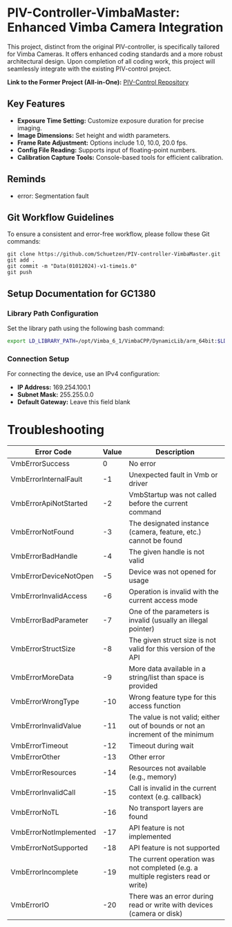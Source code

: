 # PIV-Controller-VimbaMaster: Enhanced Vimba Camera Integration

This project, distinct from the original PIV-controller, is specifically tailored for Vimba Cameras. It offers enhanced coding standards and a more robust architectural design. Upon completion of all coding work, this project will seamlessly integrate with the existing PIV-control project.

**Link to the Former Project (All-in-One):** [PIV-Control Repository](https://github.com/Schuetzen/PIV-control)

## Key Features

* **Exposure Time Setting:** Customize exposure duration for precise imaging.
* **Image Dimensions:** Set height and width parameters.
* **Frame Rate Adjustment:** Options include 1.0, 10.0, 20.0 fps.
* **Config File Reading:** Supports input of floating-point numbers.
* **Calibration Capture Tools:** Console-based tools for efficient calibration.

## Reminds
* error: Segmentation fault

## Git Workflow Guidelines

To ensure a consistent and error-free workflow, please follow these Git commands:

```git
git clone https://github.com/Schuetzen/PIV-controller-VimbaMaster.git
git add .
git commit -m "Data(01012024)-v1-time1s.0"
git push
```

## Setup Documentation for GC1380

### Library Path Configuration

Set the library path using the following bash command:

```bash
export LD_LIBRARY_PATH=/opt/Vimba_6_1/VimbaCPP/DynamicLib/arm_64bit:$LD_LIBRARY_PATH
```

### Connection Setup

For connecting the device, use an IPv4 configuration:

* **IP Address:** 169.254.100.1
* **Subnet Mask:** 255.255.0.0
* **Default Gateway:** Leave this field blank


# Troubleshooting

| Error Code                | Value | Description                                                                                               |
|---------------------------|-------|-----------------------------------------------------------------------------------------------------------|
| VmbErrorSuccess           | 0     | No error                                                                                                  |
| VmbErrorInternalFault     | -1    | Unexpected fault in Vmb or driver                                                                         |
| VmbErrorApiNotStarted     | -2    | VmbStartup was not called before the current command                                                      |
| VmbErrorNotFound          | -3    | The designated instance (camera, feature, etc.) cannot be found                                           |
| VmbErrorBadHandle         | -4    | The given handle is not valid                                                                             |
| VmbErrorDeviceNotOpen     | -5    | Device was not opened for usage                                                                           |
| VmbErrorInvalidAccess     | -6    | Operation is invalid with the current access mode                                                        |
| VmbErrorBadParameter      | -7    | One of the parameters is invalid (usually an illegal pointer)                                             |
| VmbErrorStructSize        | -8    | The given struct size is not valid for this version of the API                                            |
| VmbErrorMoreData          | -9    | More data available in a string/list than space is provided                                               |
| VmbErrorWrongType         | -10   | Wrong feature type for this access function                                                               |
| VmbErrorInvalidValue      | -11   | The value is not valid; either out of bounds or not an increment of the minimum                           |
| VmbErrorTimeout           | -12   | Timeout during wait                                                                                       |
| VmbErrorOther             | -13   | Other error                                                                                               |
| VmbErrorResources         | -14   | Resources not available (e.g., memory)                                                                    |
| VmbErrorInvalidCall       | -15   | Call is invalid in the current context (e.g. callback)                                                    |
| VmbErrorNoTL              | -16   | No transport layers are found                                                                             |
| VmbErrorNotImplemented    | -17   | API feature is not implemented                                                                            |
| VmbErrorNotSupported      | -18   | API feature is not supported                                                                              |
| VmbErrorIncomplete        | -19   | The current operation was not completed (e.g. a multiple registers read or write)                         |
| VmbErrorIO                | -20   | There was an error during read or write with devices (camera or disk)                                     |
